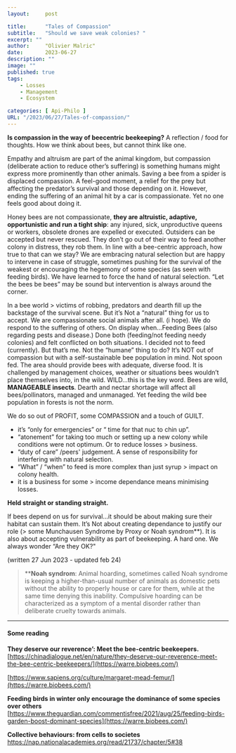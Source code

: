 ```yaml
---
layout:     post

title:      "Tales of Compassion"
subtitle:   "Should we save weak colonies? "
excerpt: ""
author:     "Olivier Malric"
date:       2023-06-27
description: ""
image: ""
published: true 
tags:
    - Losses
    - Management
    - Ecosystem 

categories: [ Api-Philo ]
URL: "/2023/06/27/Tales-of-compassion/"
---
```


**Is compassion in the way of beecentric beekeeping?** A reflection / food for thoughts.
How we think about bees, but cannot think like one.


Empathy and altruism are part of the animal kingdom, but compassion (deliberate action to reduce other’s suffering) is something humans might express more prominently than other animals. 
Saving a bee from a spider is displaced compassion. A feel-good moment, a relief for the prey but affecting the predator’s survival and those depending on it. However, ending the suffering of an animal hit by a car is compassionate. Yet no one feels good about doing it.

Honey bees are not compassionate, **they are altruistic, adaptive, opportunistic and run a tight ship**: any injured, sick, unproductive queens or workers, obsolete drones are expelled or executed. Outsiders can be accepted but never rescued. They don’t go out of their way to feed another colony in distress, they rob them. In line with a bee-centric approach, how true to that can we stay? We are embracing natural selection but are happy to intervene in case of struggle, sometimes pushing for the survival of the weakest or encouraging the hegemony of some species (as seen with feeding birds). We have learned to force the hand of natural selection.
“Let the bees be bees” may be sound but intervention is always around the corner.

In a bee world > victims of robbing, predators and dearth fill up the backstage of the survival scene. But it’s Not a “natural” thing for us to accept. We are compassionate social animals after all. (i hope). We do respond to the suffering of others.
On display when…Feeding Bees (also regarding pests and disease.)
Done both (feeding/not feeding needy colonies) and felt conflicted on both situations. I decided not to feed (currently). But that’s me. Not the “humane” thing to do? It’s NOT out of compassion but with a self-sustainable bee population in mind. Not spoon fed. The area should provide bees with adequate, diverse food. It is challenged by management choices, weather or situations bees wouldn’t place themselves into, in the wild. WILD…this is the key word. Bees are wild, **MANAGEABLE insects**. Dearth and nectar shortage will affect all bees/pollinators, managed and unmanaged. Yet feeding the wild bee population in forests is not the norm. 

We do so out of PROFIT, some COMPASSION and a touch of GUILT. 

* it’s “only for emergencies” or “ time for that nuc to chin up”.
* “atonement” for taking too much or setting up a new colony while conditions were not optimum. Or to reduce losses > business.
* “duty of care” /peers' judgement. A sense of responsibility for interfering with natural selection.
* “What” / “when” to feed is more complex than just syrup > impact on colony health. 
* it is a business for some > income dependance means minimising losses.

 **Held straight or standing straight.** 
 
If bees depend on us for survival…it should be about making sure their habitat can sustain them. It’s Not about creating dependance to justify our role (> some Munchausen Syndrome by Proxy or Noah syndrom**). It is also about accepting vulnerability as part of beekeeping. A hard one. We always wonder “Are they OK?"

(written 27 Jun 2023 - updated feb 24)

>****Noah syndrom**:
>Animal hoarding, sometimes called Noah syndrome
> is keeping a higher-than-usual number of animals as domestic pets without the ability to properly house or care for them, while at the same time denying this inability. Compulsive hoarding can be characterized as a symptom of a mental disorder rather than deliberate cruelty towards animals.


***

#### Some reading ###

**They deserve our reverence’: Meet the bee-centric beekeepers.**
[https://chinadialogue.net/en/nature/they-deserve-our-reverence-meet-the-bee-centric-beekeepers/](https://warre.biobees.com/)

[https://www.sapiens.org/culture/margaret-mead-femur/](https://warre.biobees.com/)

**Feeding birds in winter only encourage the dominance of some species over others**
[https://www.theguardian.com/commentisfree/2021/aug/25/feeding-birds-garden-boost-dominant-species](https://warre.biobees.com/)


**Collective behaviours: from cells to societes**
[https://nap.nationalacademies.org/read/21737/chapter/5#38
](https://warre.biobees.com/)
